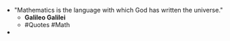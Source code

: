 - "Mathematics is the language with which God has written the universe."
	- **Galileo Galilei**
	- #Quotes #Math
-